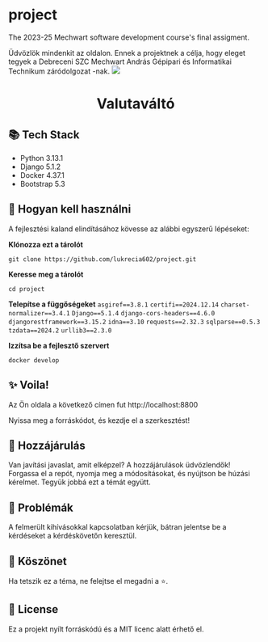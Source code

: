  
# project
 The 2023-25 Mechwart software development course's final assigment.

Üdvözlök mindenkit az oldalon. Ennek a projektnek a célja, hogy eleget tegyek a Debreceni SZC Mechwart András Gépipari és Informatikai Technikum záródolgozat -nak.
<img src="https://www.dszcmechwart.hu/_next/image?url=https%3A%2F%2Fdeb-mechwart.cms.intezmeny.edir.hu%2Fuploads%2Fthumbnail_mehwart_f1dce688ee.png&w=256&q=90">

 <h1 align="center">Valutaváltó</h1>


## 📚 Tech Stack

- Python 3.13.1
- Django 5.1.2
- Docker 4.37.1
- Bootstrap 5.3


## 🚀 Hogyan kell használni

A fejlesztési kaland elindításához kövesse az alábbi egyszerű lépéseket:


**Klónozza ezt a tárolót**

```git clone https://github.com/lukrecia602/project.git```


**Keresse meg a tárolót**

```cd project```


**Telepítse a függőségeket**
```asgiref==3.8.1```
```certifi==2024.12.14```
```charset-normalizer==3.4.1```
```Django==5.1.4```
```django-cors-headers==4.6.0```
```djangorestframework==3.15.2```
```idna==3.10```
```requests==2.32.3```
```sqlparse==0.5.3```
```tzdata==2024.2```
```urllib3==2.3.0```


**Izzítsa be a fejlesztő szervert**

```docker develop```

## ✨ Voila!

Az Ön oldala a következő címen fut http://localhost:8800

Nyissa meg a forráskódot, és kezdje el a szerkesztést!


## 🤝 Hozzájárulás

Van javítási javaslat, amit elképzel? A hozzájárulások üdvözlendők! Forgassa el a repót, nyomja meg a módosításokat, és nyújtson be húzási kérelmet. Tegyük jobbá ezt a témát együtt.

## 👾 Problémák

A felmerült kihívásokkal kapcsolatban kérjük, bátran jelentse be a kérdéseket a kérdéskövetőn keresztül.

## 🙏 Köszönet

Ha tetszik ez a téma, ne felejtse el megadni a ⭐.

## 📝 License

Ez a projekt nyílt forráskódú és a MIT licenc alatt érhető el.